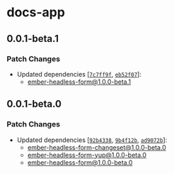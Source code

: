 # docs-app

## 0.0.1-beta.1

### Patch Changes

- Updated dependencies [[`7c7ff9f`](https://github.com/CrowdStrike/ember-headless-form/commit/7c7ff9f47a24eeddd9ac8f9a4c2643eb5e500582), [`eb52f07`](https://github.com/CrowdStrike/ember-headless-form/commit/eb52f0756ed85b34943737248ee0dc569b5408f1)]:
  - ember-headless-form@1.0.0-beta.1

## 0.0.1-beta.0

### Patch Changes

- Updated dependencies [[`92b4338`](https://github.com/CrowdStrike/ember-headless-form/commit/92b4338811cd4dbd824f84e018fbd8eb308a5517), [`9b4f12b`](https://github.com/CrowdStrike/ember-headless-form/commit/9b4f12b2343402f6c11e43fd550c4e484d6ae182), [`ad9072b`](https://github.com/CrowdStrike/ember-headless-form/commit/ad9072bd02cb38a75a1d05efdfefb88dc827cade)]:
  - ember-headless-form-changeset@1.0.0-beta.0
  - ember-headless-form-yup@1.0.0-beta.0
  - ember-headless-form@1.0.0-beta.0
